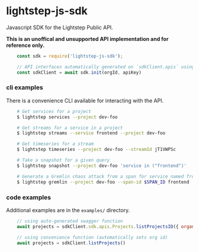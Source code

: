 # lightstep-js-sdk

Javascript SDK for the Lightstep Public API.

**This is an unoffical and unsupported API implementation and for reference only.**

```js
    const sdk = require('lightstep-js-sdk');

    // API interfaces automatically generated on `sdkClient.apis` using swagger
    const sdkClient = await sdk.init(orgId, apiKey)
```

### cli examples

There is a convenience CLI available for interacting with the API.

```sh
    # Get services for a project
    $ lightstep services --project dev-foo

    # Get streams for a service in a project
    $ lightstep streams --service frontend --project dev-foo

    # Get timeseries for a stream
    $ lightstep timeseries --project dev-foo --streamId jT1VWPSc

    # Take a snapshot for a given query
    $ lightstep snapshot --project dev-foo 'service in ("frontend")'

    # Generate a Gremlin chaos attack from a span for service named frontend
    $ lightstep gremlin --project dev-foo --span-id $SPAN_ID frontend
```

### code examples

Additional examples are in the `examples/` directory.

```js
    // using auto-generated swagger function
    await projects = sdkClient.sdk.apis.Projects.listProjectsID({ organization: 'my-org-id' })

    // using convenience function (automatically sets org id)
    await projects = sdkClient.listProjects()
```